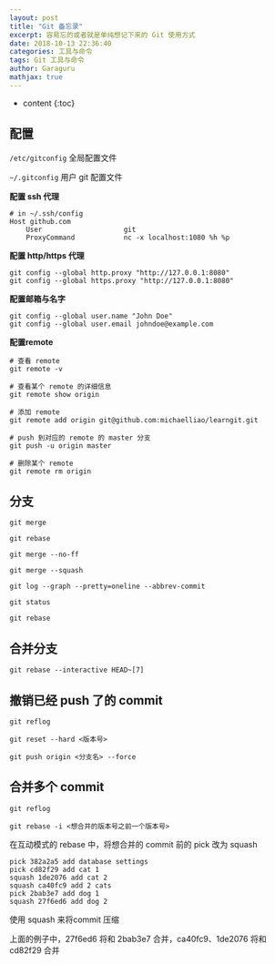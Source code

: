 ```yaml
---
layout: post
title: "Git 备忘录"
excerpt: 容易忘的或者就是单纯想记下来的 Git 使用方式
date: 2018-10-13 22:36:40
categories: 工具与命令
tags: Git 工具与命令
author: Garaguru
mathjax: true
---
```


* content
{:toc}

## 配置
`/etc/gitconfig` 全局配置文件

`~/.gitconfig` 用户 git 配置文件

**配置 ssh 代理**
```
# in ~/.ssh/config
Host github.com
    User                    git
    ProxyCommand            nc -x localhost:1080 %h %p
```
**配置 http/https 代理**
```
git config --global http.proxy "http://127.0.0.1:8080"
git config --global https.proxy "http://127.0.0.1:8080"
```

**配置邮箱与名字**
```
git config --global user.name "John Doe"
git config --global user.email johndoe@example.com
```

**配置remote**
```
# 查看 remote
git remote -v

# 查看某个 remote 的详细信息
git remote show origin

# 添加 remote
git remote add origin git@github.com:michaelliao/learngit.git

# push 到对应的 remote 的 master 分支
git push -u origin master

# 删除某个 remote
git remote rm origin
```

## 分支
```
git merge

git rebase

git merge --no-ff

git merge --squash

git log --graph --pretty=oneline --abbrev-commit

git status

git rebase
```

## 合并分支
```
git rebase --interactive HEAD~[7]
```

## 撤销已经 push 了的 commit
```
git reflog

git reset --hard <版本号> 

git push origin <分支名> --force
```

## 合并多个 commit
```
git reflog

git rebase -i <想合并的版本号之前一个版本号>
```

在互动模式的 rebase 中，将想合并的 commit 前的 pick 改为 squash
```
pick 382a2a5 add database settings
pick cd82f29 add cat 1
squash 1de2076 add cat 2
squash ca40fc9 add 2 cats
pick 2bab3e7 add dog 1
squash 27f6ed6 add dog 2
```

使用 squash 来将commit 压缩

上面的例子中，27f6ed6 将和 2bab3e7 合并，ca40fc9、1de2076 将和 cd82f29 合并